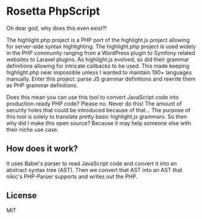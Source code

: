 # Rosetta PhpScript

Oh dear god, why does this even exist?!

The highlight.php project is a PHP port of the highlight.js project allowing for server-side syntax highlighting. The highlight.php project is used widely in the PHP community ranging from a WordPress plugin to Symfony related websites to Laravel plugins. As highlight.js evolved, so did their grammar definitions allowing for intricate callbacks to be used. This made keeping highlight.php near impossible unless I wanted to maintain 190+ languages manually. Enter this project: parse JS grammar definitions and rewrite them as PHP grammar definitions.

Does this mean you can use this tool to convert JavaScript code into production-ready PHP code? Please no. Never do this! The amount of security holes that could be introduced because of that... The purpose of this tool is solely to translate pretty basic highlight.js grammars. So then why did I make this open source? Because it may help someone else with their niche use case.

## How does it work?

It uses Babel's parser to read JavaScript code and convert it into an abstract syntax tree (AST). Then we convert that AST into an AST that nikic's PHP-Parser supports and writes out the PHP.

## License

MIT
